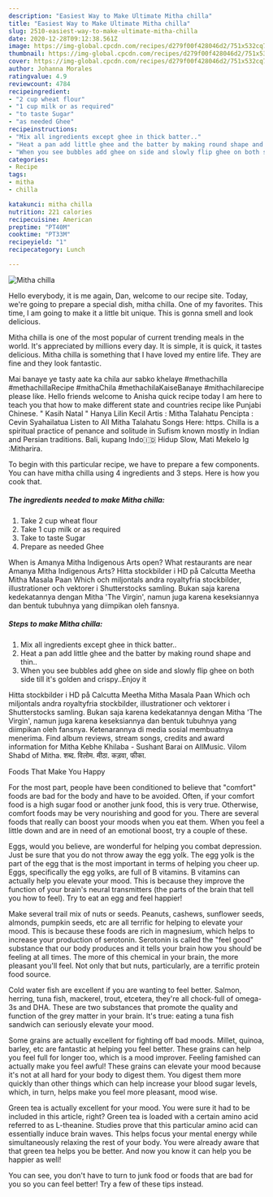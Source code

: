 ```yaml
---
description: "Easiest Way to Make Ultimate Mitha chilla"
title: "Easiest Way to Make Ultimate Mitha chilla"
slug: 2510-easiest-way-to-make-ultimate-mitha-chilla
date: 2020-12-28T09:12:38.561Z
image: https://img-global.cpcdn.com/recipes/d279f00f428046d2/751x532cq70/mitha-chilla-recipe-main-photo.jpg
thumbnail: https://img-global.cpcdn.com/recipes/d279f00f428046d2/751x532cq70/mitha-chilla-recipe-main-photo.jpg
cover: https://img-global.cpcdn.com/recipes/d279f00f428046d2/751x532cq70/mitha-chilla-recipe-main-photo.jpg
author: Johanna Morales
ratingvalue: 4.9
reviewcount: 4784
recipeingredient:
- "2 cup wheat flour"
- "1 cup milk or as required"
- "to taste Sugar"
- "as needed Ghee"
recipeinstructions:
- "Mix all ingredients except ghee in thick batter.."
- "Heat a pan add little ghee and the batter by making round shape and thin.."
- "When you see bubbles add ghee on side and slowly flip ghee on both side till it&#39;s golden and crispy..Enjoy it"
categories:
- Recipe
tags:
- mitha
- chilla

katakunci: mitha chilla 
nutrition: 221 calories
recipecuisine: American
preptime: "PT40M"
cooktime: "PT33M"
recipeyield: "1"
recipecategory: Lunch

---
```



![Mitha chilla](https://img-global.cpcdn.com/recipes/d279f00f428046d2/751x532cq70/mitha-chilla-recipe-main-photo.jpg)

Hello everybody, it is me again, Dan, welcome to our recipe site. Today, we're going to prepare a special dish, mitha chilla. One of my favorites. This time, I am going to make it a little bit unique. This is gonna smell and look delicious.

Mitha chilla is one of the most popular of current trending meals in the world. It's appreciated by millions every day. It is simple, it is quick, it tastes delicious. Mitha chilla is something that I have loved my entire life. They are fine and they look fantastic.

Mai banaye ye tasty aate ka chila aur sabko khelaye #methachilla #methachillaRecipe #mithaChila #methachilaKaiseBanaye #mithachilarecipe please like. Hello friends welcome to Anisha quick recipe today I am here to teach you that how to make different state and countries recipe like Punjabi Chinese. &#34; Kasih Natal &#34; Hanya Lilin Kecil Artis : Mitha Talahatu Pencipta : Cevin Syahailatua Listen to All Mitha Talahatu Songs Here: https. Chilla is a spiritual practice of penance and solitude in Sufism known mostly in Indian and Persian traditions. Bali, kupang Indo🇮🇩 Hidup Slow, Mati Mekelo Ig :Mitharira.


To begin with this particular recipe, we have to prepare a few components. You can have mitha chilla using 4 ingredients and 3 steps. Here is how you cook that.

<!--inarticleads1-->

##### The ingredients needed to make Mitha chilla:

1. Take 2 cup wheat flour
1. Take 1 cup milk or as required
1. Take to taste Sugar
1. Prepare as needed Ghee


When is Amanya Mitha Indigenous Arts open? What restaurants are near Amanya Mitha Indigenous Arts? Hitta stockbilder i HD på Calcutta Meetha Mitha Masala Paan Which och miljontals andra royaltyfria stockbilder, illustrationer och vektorer i Shutterstocks samling. Bukan saja karena kedekatannya dengan Mitha &#39;The Virgin&#39;, namun juga karena keseksiannya dan bentuk tubuhnya yang diimpikan oleh fansnya. 

<!--inarticleads2-->

##### Steps to make Mitha chilla:

1. Mix all ingredients except ghee in thick batter..
1. Heat a pan add little ghee and the batter by making round shape and thin..
1. When you see bubbles add ghee on side and slowly flip ghee on both side till it&#39;s golden and crispy..Enjoy it


Hitta stockbilder i HD på Calcutta Meetha Mitha Masala Paan Which och miljontals andra royaltyfria stockbilder, illustrationer och vektorer i Shutterstocks samling. Bukan saja karena kedekatannya dengan Mitha &#39;The Virgin&#39;, namun juga karena keseksiannya dan bentuk tubuhnya yang diimpikan oleh fansnya. Ketenarannya di media sosial membuatnya menerima. Find album reviews, stream songs, credits and award information for Mitha Kebhe Khilaba - Sushant Barai on AllMusic. Vilom Shabd of Mitha. शब्द. विलोम. मीठा. कड़वा, फीका. 

Foods That Make You Happy


For the most part, people have been conditioned to believe that "comfort" foods are bad for the body and have to be avoided. Often, if your comfort food is a high sugar food or another junk food, this is very true. Otherwise, comfort foods may be very nourishing and good for you. There are several foods that really can boost your moods when you eat them. When you feel a little down and are in need of an emotional boost, try a couple of these.

Eggs, would you believe, are wonderful for helping you combat depression. Just be sure that you do not throw away the egg yolk. The egg yolk is the part of the egg that is the most important in terms of helping you cheer up. Eggs, specifically the egg yolks, are full of B vitamins. B vitamins can actually help you elevate your mood. This is because they improve the function of your brain's neural transmitters (the parts of the brain that tell you how to feel). Try to eat an egg and feel happier!

Make several trail mix of nuts or seeds. Peanuts, cashews, sunflower seeds, almonds, pumpkin seeds, etc are all terrific for helping to elevate your mood. This is because these foods are rich in magnesium, which helps to increase your production of serotonin. Serotonin is called the "feel good" substance that our body produces and it tells your brain how you should be feeling at all times. The more of this chemical in your brain, the more pleasant you'll feel. Not only that but nuts, particularly, are a terrific protein food source.

Cold water fish are excellent if you are wanting to feel better. Salmon, herring, tuna fish, mackerel, trout, etcetera, they're all chock-full of omega-3s and DHA. These are two substances that promote the quality and function of the grey matter in your brain. It's true: eating a tuna fish sandwich can seriously elevate your mood. 

Some grains are actually excellent for fighting off bad moods. Millet, quinoa, barley, etc are fantastic at helping you feel better. These grains can help you feel full for longer too, which is a mood improver. Feeling famished can actually make you feel awful! These grains can elevate your mood because it's not at all hard for your body to digest them. You digest them more quickly than other things which can help increase your blood sugar levels, which, in turn, helps make you feel more pleasant, mood wise.

Green tea is actually excellent for your mood. You were sure it had to be included in this article, right? Green tea is loaded with a certain amino acid referred to as L-theanine. Studies prove that this particular amino acid can essentially induce brain waves. This helps focus your mental energy while simultaneously relaxing the rest of your body. You were already aware that that green tea helps you be better. And now you know it can help you be happier as well!

You can see, you don't have to turn to junk food or foods that are bad for you so you can feel better! Try  a few  of  these  tips  instead.

